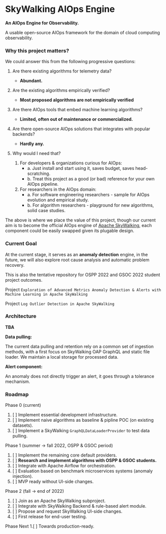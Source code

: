 # SkyWalking AIOps Engine
**An AIOps Engine for Observability.**

A usable open-source AIOps framework for the domain of cloud computing observability. 

### Why this project matters?
We could answer this from the following progressive questions:
1. Are there existing algorithms for telemetry data? 
   - **Abundant.**

2. Are the existing algorithms empirically verified? 
   
   - **Most proposed algorithms are not empirically verified**

3. Are there AIOps tools that embed machine learning algorithms? 
   - **Limited, often out of maintenance or commercialized.**
   
4. Are there open-source AIOps solutions that integrates with popular backends?
   - **Hardly any.**

5. Why would I need that?
   1. For developers & organizations curious for AIOps:
      - a. Just install and start using it, saves budget, saves head-scratching.
      - b. Treat this project as a good (or bad) reference for your own AIOps pipeline.
   2. For researchers in the AIOps domain:
      - a. For software engineering researchers - sample for AIOps evolution and empirical study.
      - b. For algorithm researchers - playground for new algorithms, solid case studies.
      

The above is where we place the value of this project, though our current aim is to become the official AIOps engine 
of [Apache SkyWalking](https://github.com/apache/skywalking), each component could be easily swapped given its 
plugable design.

### Current Goal

At the current stage, it serves as an **anomaly detection** engine, in the future, we will also explore root cause analysis and 
automatic problem recovery.

This is also the tentative repository for OSPP 2022 and GSOC 2022 student project outcomes.

Project `Exploration of Advanced Metrics Anomaly Detection & Alerts with Machine Learning in Apache SkyWalking`

Project `Log Outlier Detection in Apache SkyWalking`

### Architecture

**TBA**

**Data pulling:**

The current data pulling and retention rely on a common set of ingestion methods, with a 
first focus on SkyWalking OAP GraphQL and static file loader. We maintain a local storage for processed data.

**Alert component:**

An anomaly does not directly trigger an alert, it 
goes through a tolerance mechanism.

### Roadmap

Phase 0 (current)
1. [ ] Implement essential development infrastructure.
2. [ ] Implement naive algorithms as baseline & pipline POC (on existing datasets).
3. [ ] Implement a SkyWalking `GraphQLDataLoaderProvider` to test data pulling.

Phase 1 (summer -> fall 2022, OSPP & GSOC period)
1. [ ] Implement the remaining core default providers.
2. [ ] **Research and implement algorithms with OSPP & GSOC students.**
3. [ ] Integrate with Apache Airflow for orchestration.
5. [ ] Evaluation based on benchmark microservices systems (anomaly injection).
6. [ ] MVP ready without UI-side changes. 

Phase 2 (fall -> end of 2022)
1. [ ] Join as an Apache SkyWalking subproject.
2. [ ] Integrate with SkyWalking Backend & rule-based alert module.
3. [ ] Propose and request SkyWalking UI-side changes.
4. [ ] First release for end-user testing.

Phase Next 
1.[ ] Towards production-ready.
